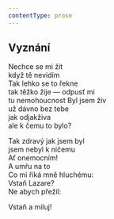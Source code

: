 ```yaml
---
contentType: prose
---
```


## Vyznání

Nechce se mi žít  
když tě nevidím  
Tak lehko se to řekne  
tak těžko žije — odpusť mi  
tu nemohoucnost Byl jsem živ  
už dávno bez tebe  
jak odjakživa  
ale k čemu to bylo?

Tak zdravý jak jsem byl  
jsem nebyl k ničemu  
Ať onemocním!  
A umřu na to  
Co mi říká mně hluchému:  
Vstaň Lazare?  
Ne abych přežil:

Vstaň a miluj!
